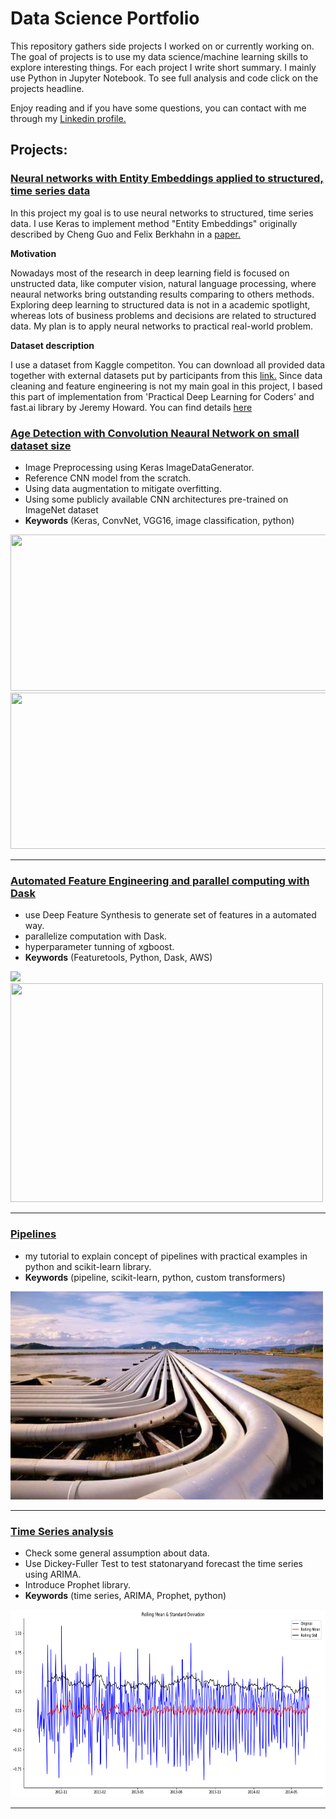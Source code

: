# Data Science Portfolio
 
This repository gathers side projects I worked on or currently working on. The goal of projects is to use my data science/machine learning skills to explore interesting things. For each project I write short summary. I mainly use Python in Jupyter Notebook. To see full analysis and code click on the projects headline.

Enjoy reading and if you have some questions, you can contact with me through my [Linkedin profile.](https://www.linkedin.com/in/krzysztof-sulima/)

## Projects:

### [Neural networks with Entity Embeddings applied to structured, time series data](https://github.com/ksulima/Entity_Embedding_Structured_Data)

In this project my goal is to use neural networks to structured, time series data. I use Keras to implement method "Entity Embeddings" originally described by Cheng Guo and Felix Berkhahn in a [paper.](https://arxiv.org/abs/1604.06737)

**Motivation**

Nowadays most of the research in deep learning field is focused on unstructed data, like computer vision, natural language processing, where neaural networks bring outstanding results comparing to others methods. Exploring deep learning to structured data is not in a academic spotlight, whereas lots of business problems and decisions are related to structured data. My plan is to apply neural networks to practical real-world problem.

**Dataset description**

I use a dataset from Kaggle competiton. You can download all provided data together with external datasets put by participants from this [link.](http://files.fast.ai/part2/lesson14/rossmann.tgz)
Since data cleaning and feature engineering is not my main goal in this project, I based this part of implementation from 'Practical Deep Learning for Coders' and fast.ai library by Jeremy Howard. You can find details [here](https://www.fast.ai/2018/04/29/categorical-embeddings/)



### [Age Detection with Convolution Neaural Network on small dataset size](https://github.com/ksulima/Age_Detection_Convolutional_NN)
* Image Preprocessing using Keras ImageDataGenerator.
* Reference CNN model from the scratch.
* Using data augmentation to mitigate overfitting.
* Using some publicly available CNN architectures pre-trained on ImageNet dataset
* **Keywords** (Keras, ConvNet, VGG16, image classification, python)
<img src="https://github.com/ksulima/Age_Detection_Convolutional_NN/blob/master/images/dataset_intro.PNG" width="550" height="250">

<img src="https://github.com/ksulima/Age_Detection_Convolutional_NN/blob/master/images/vgg16.png" width="550" height="250">

---

### [Automated Feature Engineering and parallel computing with Dask](https://github.com/ksulima/Home_Credit)

* use Deep Feature Synthesis to generate set of features in a automated way. 
* parallelize computation with Dask.
* hyperparameter tunning of xgboost.
* **Keywords** (Featuretools, Python, Dask, AWS)
<img src="https://github.com/ksulima/Home_Credit/blob/master/images/dask_board.PNG" width="500">
<img src="https://github.com/ksulima/Home_Credit/blob/master/images/auc.png" width="500" height="350">


---
### [Pipelines](https://github.com/ksulima/Pipelines)

* my tutorial to explain concept of pipelines with practical examples in python and scikit-learn library.
* **Keywords** (pipeline, scikit-learn, python, custom transformers)
<img src="https://github.com/ksulima/Pipelines/blob/master/pipeline.jpg" width="500">


---
### [Time Series analysis](https://github.com/ksulima/Time_Series)
* Check some general assumption about data.
* Use Dickey-Fuller Test to test statonaryand forecast the time series using ARIMA.
* Introduce Prophet library.
* **Keywords** (time series, ARIMA, Prophet, python)
<img src="https://github.com/ksulima/Time_Series/blob/master/images/plot.png" width="550" height="300">


---

